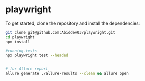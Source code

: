# playwright

To get started, clone the repository and install the dependencies:

```bash
git clone git@github.com:Abiddev03/playwright.git
cd playwright
npm install

#running-tests
npx playwright test --headed


# for Allure report
allure generate ./allure-results --clean && allure open
```
